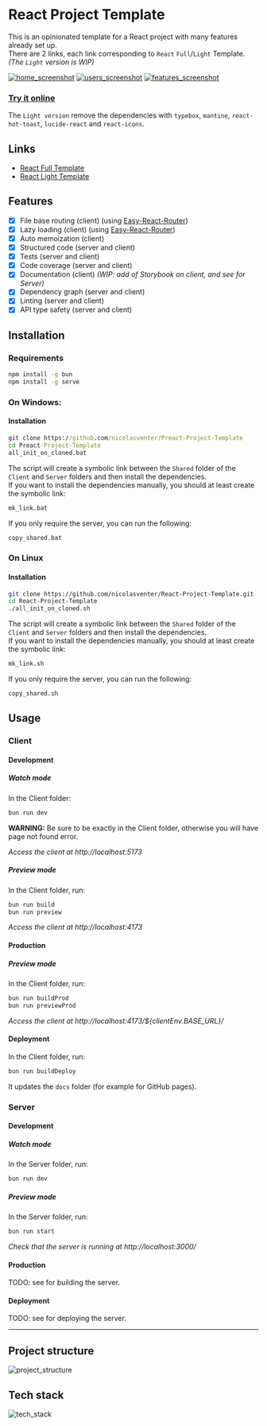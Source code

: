 # React Project Template

This is an opinionated template for a React project with many features already set up.  
There are 2 links, each link corresponding to `React` `Full`/`Light` Template. _(The `Light` version is WIP)_

[![home_screenshot](./misc/home_screenshot_small.jpeg)](./misc/home_screenshot.jpeg)
[![users_screenshot](./misc/users_screenshot_small.jpeg)](./misc/users_screenshot.jpeg)
[![features_screenshot](./misc/features_screenshot_small.jpeg)](./misc/features_screenshot.jpeg)

### [Try it online](https://nicolasventer.github.io/Preact-Project-Template/)

The `Light version` remove the dependencies with `typebox`, `mantine`, `react-hot-toast`, `lucide-react` and `react-icons`.

## Links

- [React Full Template](https://github.com/nicolasventer/React-Project-Template/tree/full)
- [React Light Template](https://github.com/nicolasventer/React-Project-Template/tree/light)

## Features

- [x] File base routing (client) (using [Easy-React-Router](https://github.com/nicolasventer/Easy-React-Router))
- [x] Lazy loading (client) (using [Easy-React-Router](https://github.com/nicolasventer/Easy-React-Router))
- [x] Auto memoization (client)
- [x] Structured code (server and client)
- [x] Tests (server and client)
- [x] Code coverage (server and client)
- [x] Documentation (client) _(WIP: add of Storybook on client, and see for Server)_
- [x] Dependency graph (server and client)
- [x] Linting (server and client)
- [x] API type safety (server and client)

## Installation

### Requirements

```sh
npm install -g bun
npm install -g serve
```

### On Windows:

#### Installation

```bat
git clone https://github.com/nicolasventer/Preact-Project-Template
cd Preact-Project-Template
all_init_on_cloned.bat
```

The script will create a symbolic link between the `Shared` folder of the `Client` and `Server` folders and then install the dependencies.  
If you want to install the dependencies manually, you should at least create the symbolic link:

```bat
mk_link.bat
```

If you only require the server, you can run the following:

```bat
copy_shared.bat
```

### On Linux

#### Installation

```sh
git clone https://github.com/nicolasventer/React-Project-Template.git
cd React-Project-Template
./all_init_on_cloned.sh
```

The script will create a symbolic link between the `Shared` folder of the `Client` and `Server` folders and then install the dependencies.  
If you want to install the dependencies manually, you should at least create the symbolic link:

```sh
mk_link.sh
```

If you only require the server, you can run the following:

```sh
copy_shared.sh
```

## Usage

### Client

#### Development

##### Watch mode

In the Client folder:

```sh
bun run dev
```

**WARNING:** Be sure to be exactly in the Client folder, otherwise you will have page not found error.

_Access the client at http://localhost:5173_

##### Preview mode

In the Client folder, run:

```sh
bun run build
bun run preview
```

_Access the client at http://localhost:4173_

#### Production

##### Preview mode

In the Client folder, run:

```sh
bun run buildProd
bun run previewProd
```

_Access the client at http://localhost:4173/${clientEnv.BASE_URL}/_

#### Deployment

In the Client folder, run:

```sh
bun run buildDeploy
```

It updates the `docs` folder (for example for GitHub pages).

### Server

#### Development

##### Watch mode

In the Server folder, run:

```sh
bun run dev
```

##### Preview mode

In the Server folder, run:

```sh
bun run start
```

_Check that the server is running at http://localhost:3000/_

#### Production

TODO: see for building the server.

#### Deployment

TODO: see for deploying the server.

---

## Project structure

![project_structure](misc/d2/project_structure.png)

## Tech stack

![tech_stack](misc/d2/tech_stack.png)
